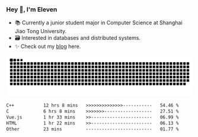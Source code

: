 ### Hey 👋, I'm Eleven

- 📚 Currently a junior student major in Computer Science at Shanghai Jiao Tong University.
- 🗃️ Interested in databases and distributed systems.
- ✨ Check out my [blog](https://blog.eleven.wiki) here.

![github contribution grid snake animation](https://raw.githubusercontent.com/El-even-11/El-even-11/output/github-contribution-grid-snake.svg)

<!--START_SECTION:waka-->

```text
C++           12 hrs 8 mins   >>>>>>>>>>>>>>-----------   54.46 %
C             6 hrs 8 mins    >>>>>>>------------------   27.51 %
Vue.js        1 hr 33 mins    >>-----------------------   06.99 %
HTML          1 hr 22 mins    >>-----------------------   06.13 %
Other         23 mins         -------------------------   01.77 %
```

<!--END_SECTION:waka-->
